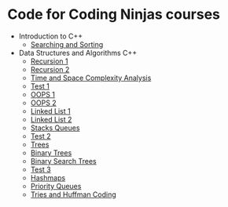 # Code for Coding Ninjas courses

- Introduction to C++
  - [Searching and Sorting](https://github.com/shivamaggarwal513/Coding-Ninjas/tree/main/Introduction%20to%20CPP/L9%20Searching%20and%20Sorting)
- Data Structures and Algorithms C++
  - [Recursion 1](https://github.com/shivamaggarwal513/Coding-Ninjas/tree/main/Data%20Structures%20and%20Algorithms%20CPP/03%20Recursion%201)
  - [Recursion 2](https://github.com/shivamaggarwal513/Coding-Ninjas/tree/main/Data%20Structures%20and%20Algorithms%20CPP/04%20Recursion%202)
  - [Time and Space Complexity Analysis](https://github.com/shivamaggarwal513/Coding-Ninjas/tree/main/Data%20Structures%20and%20Algorithms%20CPP/05%20Time%20and%20Space%20Complexity%20Analysis)
  - [Test 1](https://github.com/shivamaggarwal513/Coding-Ninjas/tree/main/Data%20Structures%20and%20Algorithms%20CPP/06%20Test%201)
  - [OOPS 1](https://github.com/shivamaggarwal513/Coding-Ninjas/tree/main/Data%20Structures%20and%20Algorithms%20CPP/07%20OOPS%201)
  - [OOPS 2](https://github.com/shivamaggarwal513/Coding-Ninjas/tree/main/Data%20Structures%20and%20Algorithms%20CPP/08%20OOPS%202)
  - [Linked List 1](https://github.com/shivamaggarwal513/Coding-Ninjas/tree/main/Data%20Structures%20and%20Algorithms%20CPP/09%20Linked%20List%201)
  - [Linked List 2](https://github.com/shivamaggarwal513/Coding-Ninjas/tree/main/Data%20Structures%20and%20Algorithms%20CPP/10%20Linked%20List%202)
  - [Stacks Queues](https://github.com/shivamaggarwal513/Coding-Ninjas/tree/main/Data%20Structures%20and%20Algorithms%20CPP/11%20Stacks%20Queues)
  - [Test 2](https://github.com/shivamaggarwal513/Coding-Ninjas/tree/main/Data%20Structures%20and%20Algorithms%20CPP/12%20Test%202)
  - [Trees](https://github.com/shivamaggarwal513/Coding-Ninjas/tree/main/Data%20Structures%20and%20Algorithms%20CPP/13%20Trees)
  - [Binary Trees](https://github.com/shivamaggarwal513/Coding-Ninjas/tree/main/Data%20Structures%20and%20Algorithms%20CPP/14%20Binary%20Trees)
  - [Binary Search Trees](https://github.com/shivamaggarwal513/Coding-Ninjas/tree/main/Data%20Structures%20and%20Algorithms%20CPP/15%20Binary%20Search%20Trees)
  - [Test 3](https://github.com/shivamaggarwal513/Coding-Ninjas/tree/main/Data%20Structures%20and%20Algorithms%20CPP/16%20Test%203)
  - [Hashmaps](https://github.com/shivamaggarwal513/Coding-Ninjas/tree/main/Data%20Structures%20and%20Algorithms%20CPP/17%20Hashmaps)
  - [Priority Queues](https://github.com/shivamaggarwal513/Coding-Ninjas/tree/main/Data%20Structures%20and%20Algorithms%20CPP/18%20Priority%20Queues)
  - [Tries and Huffman Coding](https://github.com/shivamaggarwal513/Coding-Ninjas/tree/main/Data%20Structures%20and%20Algorithms%20CPP/19%20Tries%20and%20Huffman%20Coding)
